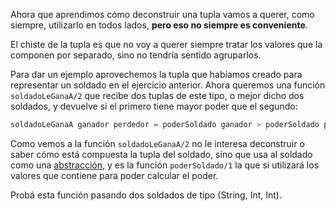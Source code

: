 Ahora que aprendimos cómo deconstruir una tupla vamos a querer, como siempre, utilizarlo en todos lados, **pero eso no siempre es conveniente**.

El chiste de la tupla es que no voy a querer siempre tratar los valores que la componen por separado, sino no tendría sentido agruparlos.

Para dar un ejemplo aprovechemos la tupla que habíamos creado para representar un soldado en el ejercicio anterior. Ahora queremos una función `soldadoLeGanaA/2` que recibe dos tuplas de este tipo, o mejor dicho dos soldados, y devuelve si el primero tiene mayor poder que el segundo:

```haskell
soldadoLeGanaA ganador perdedor = poderSoldado ganador > poderSoldado perdedor
```

Como vemos a la función `soldadoLeGanaA/2` no le interesa deconstruir o saber cómo está compuesta la tupla del soldado, sino que usa al soldado como una [abstracción](http://wiki.uqbar.org/wiki/articles/abstraccion.html), y es la función `poderSoldado/1` la que sí utilizará los valores que contiene para poder calcular el poder.

Probá esta función pasando dos soldados de tipo (String, Int, Int).